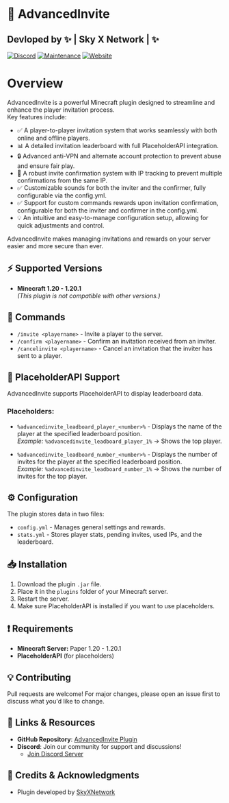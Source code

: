 # 🌟 AdvancedInvite  
Devloped by ✨ | Sky X Network | ✨  
-
[![Discord](https://badgen.net/badge/icon/discord?icon=discord&label)](https://discord.gg/pTErYjTh5h)
[![Maintenance](https://img.shields.io/badge/Maintained%3F-no-red.svg)](https://bitbucket.org/lbesson/ansi-colors)
[![Website](https://img.shields.io/website-up-down-green-red/http/shields.io.svg)](https://skyxnetwork.net)
# Overview  
AdvancedInvite is a powerful Minecraft plugin designed to streamline and enhance the player invitation process.  
Key features include:  
  - ✅ A player-to-player invitation system that works seamlessly with both online and offline players.  
  - 📊 A detailed invitation leaderboard with full PlaceholderAPI integration.  
  - 🔒 Advanced anti-VPN and alternate account protection to prevent abuse and ensure fair play.  
  - 🎯 A robust invite confirmation system with IP tracking to prevent multiple confirmations from the same IP.  
  - ✅ Customizable sounds for both the inviter and the confirmer, fully configurable via the config.yml.  
  - ✅ Support for custom commands rewards upon invitation confirmation, configurable for both the inviter and confirmer in the config.yml.  
  - 💡 An intuitive and easy-to-manage configuration setup, allowing for quick adjustments and control.  

AdvancedInvite makes managing invitations and rewards on your server easier and more secure than ever.  

## ⚡ Supported Versions  

- **Minecraft 1.20 - 1.20.1**   
*(This plugin is not compatible with other versions.)*  

## 📜 Commands  

- `/invite <playername>` - Invite a player to the server.  
- `/confirm <playername>` - Confirm an invitation received from an inviter.  
- `/cancelinvite <playername>` - Cancel an invitation that the inviter has sent to a player.  

## 🔗 PlaceholderAPI Support  

AdvancedInvite supports PlaceholderAPI to display leaderboard data.  

### Placeholders:  

- `%advancedinvite_leadboard_player_<number>%` - Displays the name of the player at the specified leaderboard position.   
  *Example:* `%advancedinvite_leadboard_player_1%` → Shows the top player.  

- `%advancedinvite_leadboard_number_<number>%` - Displays the number of invites for the player at the specified leaderboard position.  
  *Example:* `%advancedinvite_leadboard_number_1%` → Shows the number of invites for the top player.  

## ⚙️ Configuration  

The plugin stores data in two files:  
- `config.yml` - Manages general settings and rewards.  
- `stats.yml` - Stores player stats, pending invites, used IPs, and the leaderboard.  

## 📥 Installation  

1. Download the plugin `.jar` file.  
2. Place it in the `plugins` folder of your Minecraft server.  
3. Restart the server.  
4. Make sure PlaceholderAPI is installed if you want to use placeholders.  

## ❗ Requirements  

- **Minecraft Server:** Paper 1.20 - 1.20.1  
- **PlaceholderAPI** (for placeholders)  

## 💡 Contributing  

Pull requests are welcome! For major changes, please open an issue first to discuss what you'd like to change.  


## 🔗 Links & Resources  

  - **GitHub Repository**: [AdvancedInvite Plugin](https://github.com/XPaladiumyX/AdvancedInvite)
  - **Discord**: Join our community for support and discussions!  
      - [Join Discord Server](https://discord.gg/pTErYjTh5h)
        
## 🎉 Credits & Acknowledgments  

  - Plugin developed by [SkyXNetwork](https://skyxnetwork.net/)
